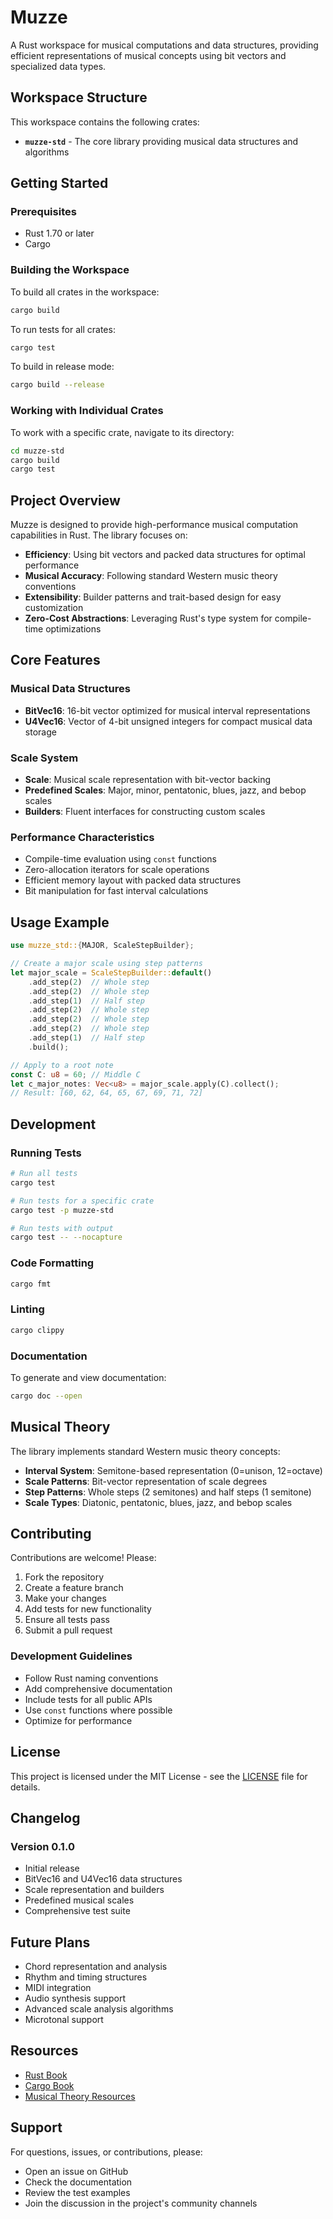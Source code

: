 # Muzze

A Rust workspace for musical computations and data structures, providing efficient representations of musical concepts using bit vectors and specialized data types.

## Workspace Structure

This workspace contains the following crates:

- **`muzze-std`** - The core library providing musical data structures and algorithms

## Getting Started

### Prerequisites

- Rust 1.70 or later
- Cargo

### Building the Workspace

To build all crates in the workspace:

```bash
cargo build
```

To run tests for all crates:

```bash
cargo test
```

To build in release mode:

```bash
cargo build --release
```

### Working with Individual Crates

To work with a specific crate, navigate to its directory:

```bash
cd muzze-std
cargo build
cargo test
```

## Project Overview

Muzze is designed to provide high-performance musical computation capabilities in Rust. The library focuses on:

- **Efficiency**: Using bit vectors and packed data structures for optimal performance
- **Musical Accuracy**: Following standard Western music theory conventions
- **Extensibility**: Builder patterns and trait-based design for easy customization
- **Zero-Cost Abstractions**: Leveraging Rust's type system for compile-time optimizations

## Core Features

### Musical Data Structures
- **BitVec16**: 16-bit vector optimized for musical interval representations
- **U4Vec16**: Vector of 4-bit unsigned integers for compact musical data storage

### Scale System
- **Scale**: Musical scale representation with bit-vector backing
- **Predefined Scales**: Major, minor, pentatonic, blues, jazz, and bebop scales
- **Builders**: Fluent interfaces for constructing custom scales

### Performance Characteristics
- Compile-time evaluation using `const` functions
- Zero-allocation iterators for scale operations
- Efficient memory layout with packed data structures
- Bit manipulation for fast interval calculations

## Usage Example

```rust
use muzze_std::{MAJOR, ScaleStepBuilder};

// Create a major scale using step patterns
let major_scale = ScaleStepBuilder::default()
    .add_step(2)  // Whole step
    .add_step(2)  // Whole step
    .add_step(1)  // Half step
    .add_step(2)  // Whole step
    .add_step(2)  // Whole step
    .add_step(2)  // Whole step
    .add_step(1)  // Half step
    .build();

// Apply to a root note
const C: u8 = 60; // Middle C
let c_major_notes: Vec<u8> = major_scale.apply(C).collect();
// Result: [60, 62, 64, 65, 67, 69, 71, 72]
```

## Development

### Running Tests

```bash
# Run all tests
cargo test

# Run tests for a specific crate
cargo test -p muzze-std

# Run tests with output
cargo test -- --nocapture
```

### Code Formatting

```bash
cargo fmt
```

### Linting

```bash
cargo clippy
```

### Documentation

To generate and view documentation:

```bash
cargo doc --open
```

## Musical Theory

The library implements standard Western music theory concepts:

- **Interval System**: Semitone-based representation (0=unison, 12=octave)
- **Scale Patterns**: Bit-vector representation of scale degrees
- **Step Patterns**: Whole steps (2 semitones) and half steps (1 semitone)
- **Scale Types**: Diatonic, pentatonic, blues, jazz, and bebop scales

## Contributing

Contributions are welcome! Please:

1. Fork the repository
2. Create a feature branch
3. Make your changes
4. Add tests for new functionality
5. Ensure all tests pass
6. Submit a pull request

### Development Guidelines

- Follow Rust naming conventions
- Add comprehensive documentation
- Include tests for all public APIs
- Use `const` functions where possible
- Optimize for performance

## License

This project is licensed under the MIT License - see the [LICENSE](LICENSE) file for details.

## Changelog

### Version 0.1.0
- Initial release
- BitVec16 and U4Vec16 data structures
- Scale representation and builders
- Predefined musical scales
- Comprehensive test suite

## Future Plans

- Chord representation and analysis
- Rhythm and timing structures
- MIDI integration
- Audio synthesis support
- Advanced scale analysis algorithms
- Microtonal support

## Resources

- [Rust Book](https://doc.rust-lang.org/book/)
- [Cargo Book](https://doc.rust-lang.org/cargo/)
- [Musical Theory Resources](https://www.musictheory.net/)

## Support

For questions, issues, or contributions, please:

- Open an issue on GitHub
- Check the documentation
- Review the test examples
- Join the discussion in the project's community channels
